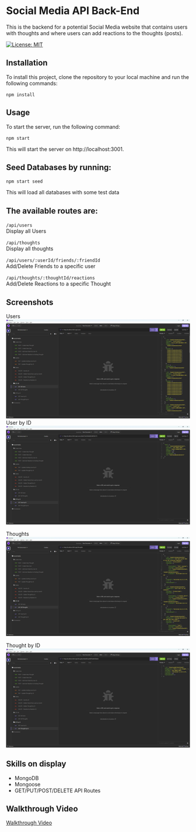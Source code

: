 # Social Media API Back-End
This is the backend for a potential Social Media website that contains users with thoughts and where users can add reactions to the thoughts (posts).

[![License: MIT](https://img.shields.io/badge/License-MIT-yellow.svg)](https://opensource.org/licenses/MIT)

## Installation
To install this project, clone the repository to your local machine and run the following commands:

``` 
npm install
```
## Usage
To start the server, run the following command:
``` 
npm start
```
This will start the server on http://localhost:3001.

## Seed Databases by running:
``` 
npm start seed
```
This will load all databases with some test data
## The available routes are:

`/api/users`  
Display all Users

`/api/thoughts`  
Display all thoughts

`/api/users/:userId/friends/:friendId`  
Add/Delete Friends to a specific user

`/api/thoughts/:thoughtId/reactions`  
Add/Delete Reactions to a specific Thought


## Screenshots

Users  
![All Users](./assets/img/all-users.jpg)  
User by ID  
![User by ID](./assets/img/user-by-id.jpg)  

Thoughts  
![Thoughts](./assets/img/all-thoughts.jpg)

Thought by ID  
![Thoughts](./assets/img/thought-by-id.jpg)




## Skills on display
- MongoDB
- Mongoose 
- GET/PUT/POST/DELETE API Routes

## Walkthrough Video
[Walkthrough Video](https://youtu.be/r0gmwCzweGk)
